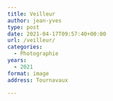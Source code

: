 ```yaml
---
title: Veilleur
author: jean-yves
type: post
date: 2021-04-17T09:57:40+00:00
url: /veilleur/
categories:
  - Photographie
years:
  - 2021
format: image
address: Tournavaux

---
```

